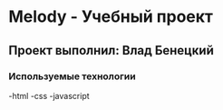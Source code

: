 # Melody - Учебный проект
## Проект выполнил: Влад Бенецкий
### Используемые технологии 
-html
-css
-javascript

